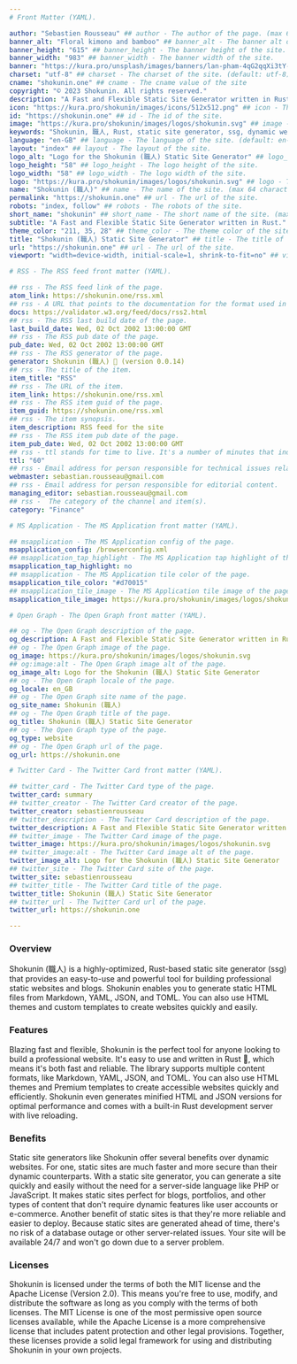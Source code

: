 ```yaml
---
# Front Matter (YAML).

author: "Sebastien Rousseau" ## author - The author of the page. (max 64 characters)
banner_alt: "Floral kimono and bamboo" ## banner_alt - The banner alt of the site.
banner_height: "615" ## banner_height - The banner height of the site.
banner_width: "983" ## banner_width - The banner width of the site.
banner: "https://kura.pro/unsplash/images/banners/lan-pham-4qG2qqXi3tY-unsplash.jpg" ## banner - The banner of the site.
charset: "utf-8" ## charset - The charset of the site. (default: utf-8)
cname: "shokunin.one" ## cname - The cname value of the site
copyright: "© 2023 Shokunin. All rights reserved."
description: "A Fast and Flexible Static Site Generator written in Rust." ## description - The description of the site. (max 160 characters)
icon: "https://kura.pro/shokunin/images/icons/512x512.png" ## icon - The icon of the site in SVG format.
id: "https://shokunin.one" ## id - The id of the site.
image: "https://kura.pro/shokunin/images/logos/shokunin.svg" ## image - The main logo of the site in SVG format.
keywords: "Shokunin, 職人, Rust, static site generator, ssg, dynamic websites, HTML themes, templates, Markdown, YAML, JSON, TOML" ## keywords - The keywords of the site. (comma separated, max 10 keywords)
language: "en-GB" ## language - The language of the site. (default: en-GB)
layout: "index" ## layout - The layout of the site.
logo_alt: "Logo for the Shokunin (職人) Static Site Generator" ## logo_alt - The logo alt of the site.
logo_height: "58" ## logo_height - The logo height of the site.
logo_width: "58" ## logo_width - The logo width of the site.
logo: "https://kura.pro/shokunin/images/logos/shokunin.svg" ## logo - The logo of the site in SVG format.
name: "Shokunin (職人)" ## name - The name of the site. (max 64 characters)
permalink: "https://shokunin.one" ## url - The url of the site.
robots: "index, follow" ## robots - The robots of the site.
short_name: "shokunin" ## short_name - The short name of the site. (max 12 characters)
subtitle: "A Fast and Flexible Static Site Generator written in Rust." ## subtitle - The subtitle of the page. (max 64 characters)
theme_color: "211, 35, 28" ## theme_color - The theme color of the site.
title: "Shokunin (職人) Static Site Generator" ## title - The title of the page. (max 64 characters)
url: "https://shokunin.one" ## url - The url of the site.
viewport: "width=device-width, initial-scale=1, shrink-to-fit=no" ## viewport - The viewport of the site.

# RSS - The RSS feed front matter (YAML).

## rss - The RSS feed link of the page.
atom_link: https://shokunin.one/rss.xml
## rss - A URL that points to the documentation for the format used in the RSS file.
docs: https://validator.w3.org/feed/docs/rss2.html
## rss - The RSS last build date of the page.
last_build_date: Wed, 02 Oct 2002 13:00:00 GMT
## rss - The RSS pub date of the page.
pub_date: Wed, 02 Oct 2002 13:00:00 GMT
## rss - The RSS generator of the page.
generator: Shokunin (職人) 🦀 (version 0.0.14)
## rss - The title of the item.
item_title: "RSS"
## rss - The URL of the item.
item_link: https://shokunin.one/rss.xml
## rss - The RSS item guid of the page.
item_guid: https://shokunin.one/rss.xml
## rss - The item synopsis.
item_description: RSS feed for the site
## rss - The RSS item pub date of the page.
item_pub_date: Wed, 02 Oct 2002 13:00:00 GMT
## rss - ttl stands for time to live. It's a number of minutes that indicates how long a channel can be cached before refreshing from the source.
ttl: "60"
## rss - Email address for person responsible for technical issues relating to channel.
webmaster: sebastian.rousseau@gmail.com
## rss - Email address for person responsible for editorial content.
managing_editor: sebastian.rousseau@gmail.com
## rss -  The category of the channel and item(s).
category: "Finance"

# MS Application - The MS Application front matter (YAML).

## msapplication - The MS Application config of the page.
msapplication_config: /browserconfig.xml
## msapplication_tap_highlight - The MS Application tap highlight of the page.
msapplication_tap_highlight: no
## msapplication - The MS Application tile color of the page.
msapplication_tile_color: "#d70015"
## msapplication_tile_image - The MS Application tile image of the page.
msapplication_tile_image: https://kura.pro/shokunin/images/logos/shokunin.svg

# Open Graph - The Open Graph front matter (YAML).

## og - The Open Graph description of the page.
og_description: A Fast and Flexible Static Site Generator written in Rust.
## og - The Open Graph image of the page.
og_image: https://kura.pro/shokunin/images/logos/shokunin.svg
## og:image:alt - The Open Graph image alt of the page.
og_image_alt: Logo for the Shokunin (職人) Static Site Generator
## og - The Open Graph locale of the page.
og_locale: en_GB
## og - The Open Graph site name of the page.
og_site_name: Shokunin (職人)
## og - The Open Graph title of the page.
og_title: Shokunin (職人) Static Site Generator
## og - The Open Graph type of the page.
og_type: website
## og - The Open Graph url of the page.
og_url: https://shokunin.one

# Twitter Card - The Twitter Card front matter (YAML).

## twitter_card - The Twitter Card type of the page.
twitter_card: summary
## twitter_creator - The Twitter Card creator of the page.
twitter_creator: sebastienrousseau
## twitter_description - The Twitter Card description of the page.
twitter_description: A Fast and Flexible Static Site Generator written in Rust.
## twitter_image - The Twitter Card image of the page.
twitter_image: https://kura.pro/shokunin/images/logos/shokunin.svg
## twitter_image:alt - The Twitter Card image alt of the page.
twitter_image_alt: Logo for the Shokunin (職人) Static Site Generator
## twitter_site - The Twitter Card site of the page.
twitter_site: sebastienrousseau
## twitter_title - The Twitter Card title of the page.
twitter_title: Shokunin (職人) Static Site Generator
## twitter_url - The Twitter Card url of the page.
twitter_url: https://shokunin.one

---
```


### Overview

Shokunin (職人) is a highly-optimized, Rust-based static site generator (ssg) that provides an easy-to-use and powerful tool for building professional static websites and blogs. Shokunin enables you to generate static HTML files from Markdown, YAML, JSON, and TOML. You can also use HTML themes and custom templates to create websites quickly and easily.

### Features

Blazing fast and flexible, Shokunin is the perfect tool for anyone looking to build a professional website. It's easy to use and written in Rust 🦀, which means it's both fast and reliable. The library supports multiple content formats, like Markdown, YAML, JSON, and TOML. You can also use HTML themes and Premium templates to create accessible websites quickly and efficiently. Shokunin even generates minified HTML and JSON versions for optimal performance and comes with a built-in Rust development server with live reloading.

### Benefits

Static site generators like Shokunin offer several benefits over dynamic websites. For one, static sites are much faster and more secure than their dynamic counterparts. With a static site generator, you can generate a site quickly and easily without the need for a server-side language like PHP or JavaScript. It makes static sites perfect for blogs, portfolios, and other types of content that don't require dynamic features like user accounts or e-commerce. Another benefit of static sites is that they're more reliable and easier to deploy. Because static sites are generated ahead of time, there's no risk of a database outage or other server-related issues. Your site will be available 24/7 and won't go down due to a server problem.

### Licenses

Shokunin is licensed under the terms of both the MIT license and the Apache License (Version 2.0). This means you're free to use, modify, and distribute the software as long as you comply with the terms of both licenses. The MIT License is one of the most permissive open source licenses available, while the Apache License is a more comprehensive license that includes patent protection and other legal provisions. Together, these licenses provide a solid legal framework for using and distributing Shokunin in your own projects.
